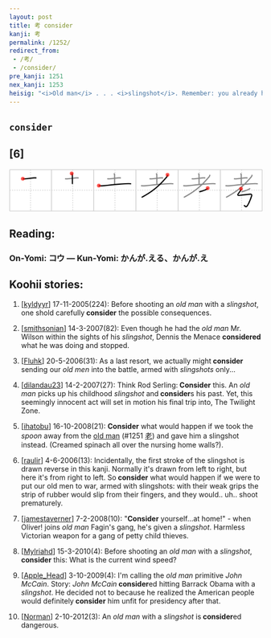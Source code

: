 ```yaml
---
layout: post
title: 考 consider
kanji: 考
permalink: /1252/
redirect_from:
 - /考/
 - /consider/
pre_kanji: 1251
nex_kanji: 1253
heisig: "<i>Old man</i> . . . <i>slingshot</i>. Remember: you already have kanji for <i>discriminating</i> (Frame 521), <i>deliberation</i> (Frame 692), and <i>think</i> (Frame 651)."
---
```


## `consider`

## [6]

<div class="stroke"><img src="../images/E88083.png" /></div>

## Reading:

### On-Yomi: コウ &mdash; Kun-Yomi: かんが.える、かんが.え

## Koohii stories:

1) [<a href="http://kanji.koohii.com/profile/kyldyyr">kyldyyr</a>] 17-11-2005(224): Before shooting an <em>old man</em> with a <em>slingshot</em>, one shold carefully<strong> consider</strong> the possible consequences. 

2) [<a href="http://kanji.koohii.com/profile/smithsonian">smithsonian</a>] 14-3-2007(82): Even though he had the <em>old man</em> Mr. Wilson within the sights of his <em>slingshot</em>, Dennis the Menace <strong>considered</strong> what he was doing and stopped. 

3) [<a href="http://kanji.koohii.com/profile/Fluhk">Fluhk</a>] 20-5-2006(31): As a last resort, we actually might<strong> consider</strong> sending our <em>old men</em> into the battle, armed with <em>slingshots</em> only... 

4) [<a href="http://kanji.koohii.com/profile/dilandau23">dilandau23</a>] 14-2-2007(27): Think Rod Serling:<strong> Consider</strong> this. An <em>old man</em> picks up his childhood <em>slingshot</em> and<strong> consider</strong>s his past. Yet, this seemingly innocent act will set in motion his final trip into, The Twilight Zone. 

5) [<a href="http://kanji.koohii.com/profile/ihatobu">ihatobu</a>] 16-10-2008(21): <strong>Consider</strong> what would happen if we took the <em>spoon</em> away from the <a href="../1251">old man</a> <span class="index">(#1251 <a href="http://jisho.org/kanji/details/老">老</a>)</span> and gave him a slingshot instead. (Creamed spinach all over the nursing home walls?). 

6) [<a href="http://kanji.koohii.com/profile/raulir">raulir</a>] 4-6-2006(13): Incidentally, the first stroke of the slingshot is drawn reverse in this kanji. Normally it&#039;s drawn from left to right, but here it&#039;s from right to left. So<strong> consider</strong> what would happen if we were to put our old men to war, armed with slingshots: with their weak grips the strip of rubber would slip from their fingers, and they would.. uh.. shoot prematurely. 

7) [<a href="http://kanji.koohii.com/profile/jamestaverner">jamestaverner</a>] 7-2-2008(10): &quot;<strong>Consider</strong> yourself...at home!&quot; - when Oliver! joins <em>old man</em> Fagin&#039;s gang, he&#039;s given a <em>slingshot</em>. Harmless Victorian weapon for a gang of petty child thieves. 

8) [<a href="http://kanji.koohii.com/profile/Mylriahd">Mylriahd</a>] 15-3-2010(4): Before shooting an <em>old man</em> with a <em>slingshot</em>,<strong> consider</strong> this: What is the current wind speed? 

9) [<a href="http://kanji.koohii.com/profile/Apple_Head">Apple_Head</a>] 3-10-2009(4): I&#039;m calling the <em>old man</em> primitive <em>John McCain</em>. Story: <em>John McCain</em><strong> consider</strong>ed hitting Barrack Obama with a <em>slingshot</em>. He decided not to because he realized the American people would definitely<strong> consider</strong> him unfit for presidency after that. 

10) [<a href="http://kanji.koohii.com/profile/Norman">Norman</a>] 2-10-2012(3): An <em>old man</em> with a <em>slingshot</em> is<strong> consider</strong>ed dangerous. 
